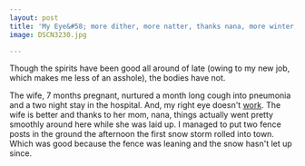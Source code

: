 ```yaml
---
layout: post
title: 'My Eye&#58; more dither, more natter, thanks nana, more winter, more pneumonia.'
image: DSCN3230.jpg

---
```


Though the spirits have been good all around of late (owing to my new job, which makes me less of an asshole), the bodies have not.

<!--more-->
The wife, 7 months pregnant, nurtured a month long cough into pneumonia and a two night stay in the hospital.  And, my right eye
doesn't <a href="http://en.wikipedia.org/wiki/Central_serous_retinopathy">work</a>.  The wife is better and thanks to her mom, nana,
things actually went pretty smoothly around here while she was laid up.  I managed to put two fence posts in the ground the afternoon
the first snow storm rolled into town.  Which was good because the fence was leaning and the snow hasn't let up since.
